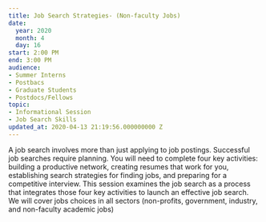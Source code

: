 ```yaml
---
title: Job Search Strategies- (Non-faculty Jobs)
date:
  year: 2020
  month: 4
  day: 16
start: 2:00 PM
end: 3:00 PM
audience:
- Summer Interns
- Postbacs
- Graduate Students
- Postdocs/Fellows
topic:
- Informational Session
- Job Search Skills
updated_at: 2020-04-13 21:19:56.000000000 Z
---
```

A job search involves more than just applying to job postings.
Successful job searches require planning. You will need to complete four
key activities: building a productive network, creating resumes that
work for you, establishing search strategies for finding jobs, and
preparing for a competitive interview. This session examines the job
search as a process that integrates those four key activities to launch
an effective job search. We will cover jobs choices in all sectors
(non-profits, government, industry, and non-faculty academic jobs)
